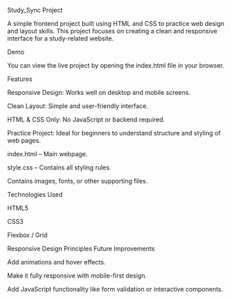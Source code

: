 Study_Sync Project

A simple frontend project built using HTML and CSS to practice web design and layout skills. This project focuses on creating a clean and responsive interface for a study-related website.

Demo

You can view the live project by opening the index.html file in your browser.

Features

Responsive Design: Works well on desktop and mobile screens.

Clean Layout: Simple and user-friendly interface.

HTML & CSS Only: No JavaScript or backend required.

Practice Project: Ideal for beginners to understand structure and styling of web pages.

index.html – Main webpage.

style.css – Contains all styling rules.

Contains images, fonts, or other supporting files.

Technologies Used

HTML5

CSS3

Flexbox / Grid 

Responsive Design Principles
Future Improvements

Add animations and hover effects.

Make it fully responsive with mobile-first design.

Add JavaScript functionality like form validation or interactive components.
